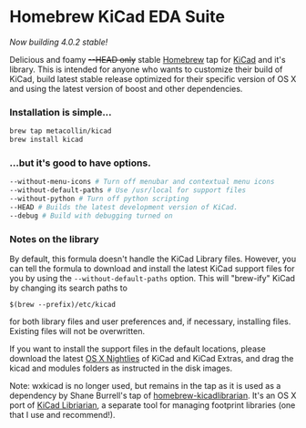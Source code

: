 # Homebrew KiCad EDA Suite 
_Now building 4.0.2 stable!_

Delicious and foamy ~~--HEAD  only~~ stable [Homebrew](https://github.com/mxcl/homebrew) tap for [KiCad](http://www.kicad-pcb.org) and it's library.  This is intended for anyone who wants to customize their build of KiCad, build latest stable release optimized for their specific version of OS X and using the latest version of boost and other dependencies.  

### Installation is simple...
```sh
brew tap metacollin/kicad
brew install kicad
```

### ...but it's good to have options.
```sh
--without-menu-icons # Turn off menubar and contextual menu icons
--without-default-paths # Use /usr/local for support files
--without-python # Turn off python scripting
--HEAD # Builds the latest development version of KiCad.
--debug # Build with debugging turned on
```

### Notes on the library
By default, this formula doesn't handle the KiCad Library files.  However, you can tell the formula to download and install the latest KiCad support files for you by using the `--without-default-paths` option.  This will "brew-ify" KiCad by changing its search paths to

`$(brew --prefix)/etc/kicad`

for both library files and user preferences and, if necessary, installing files.  Existing files will not be overwritten.  

If you want to install the support files in the default locations, please download the latest [OS X Nightlies](http://downloads.kicad-pcb.org/osx/) 
of KiCad and KiCad Extras, and drag the kicad and modules folders as instructed in the disk images. 

Note: wxkicad is no longer used, but remains in the tap as it is used as a dependency by Shane Burrell's tap of [homebrew-kicadlibrarian](https://github.com/shaneburrell/homebrew-kicadlibrarian).  It's an OS X port of  [KiCad Libriarian](http://www.compuphase.com/electronics/kicadlibrarian_en.htm), a separate tool for managing footprint libraries (one that I use and recommend!).

